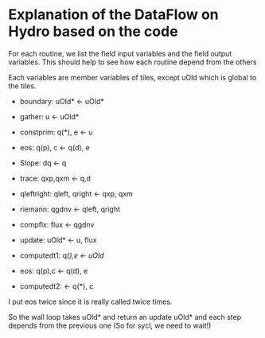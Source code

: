 # Explanation of the DataFlow on Hydro based on the code

For each routine, we list the field input variables and the field output variables. This should help to see how each routine depend from the others

Each variables are member variables of tiles, except uOld which is global to the tiles.

- boundary: uOld* <- uOld*
- gather: u <- uOld*
- constprim: q(*), e <- u
- eos: q(p), c <- q(d), e
- Slope: dq <- q
- trace: qxp,qxm <- q,d
- qleftright: qleft, qright <- qxp, qxm
- riemann: qgdnv <- qleft, qright
- compflx: flux <- qgdnv
- update: uOld* <- u, flux

- computedt1: q(*),e <- uOld*
- eos: q(p),c <- q(d), e
- computedt2: <- q(*), c

I put eos twice since it is really called twice times.

So the wall loop takes uOld* and return an update uOld* and each step depends from the previous one
(So for sycl, we need to wait!)


